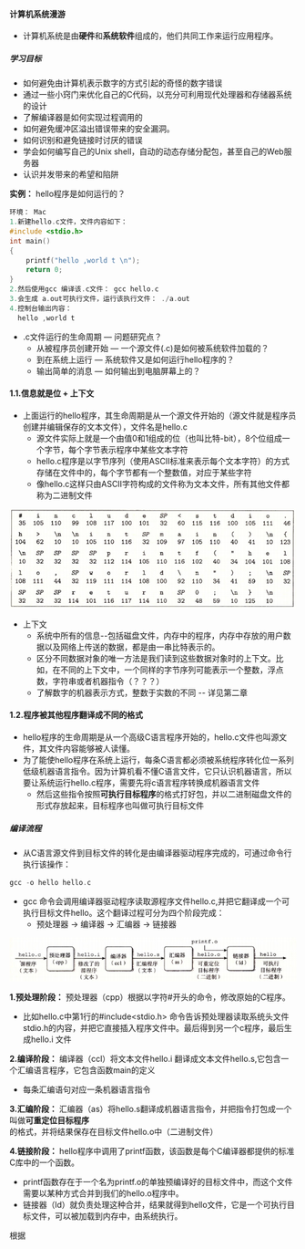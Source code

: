 #### 计算机系统漫游

- 计算机系统是由**硬件**和**系统软件**组成的，他们共同工作来运行应用程序。

##### 学习目标

- 如何避免由计算机表示数字的方式引起的奇怪的数字错误
- 通过一些小窍门来优化自己的C代码，以充分可利用现代处理器和存储器系统的设计
- 了解编译器是如何实现过程调用的
- 如何避免缓冲区溢出错误带来的安全漏洞。
- 如何识别和避免链接时讨厌的错误
- 学会如何编写自己的Unix shell，自动的动态存储分配包，甚至自己的Web服务器
- 认识并发带来的希望和陷阱

**实例：** hello程序是如何运行的？

~~~c
环境： Mac
1.新建hello.c文件，文件内容如下：
#include <stdio.h>
int main()
{
	printf("hello ,world t \n");
	return 0;	
}
2.然后使用gcc 编译该.c文件： gcc hello.c
3.会生成 a.out可执行文件，运行该执行文件： ./a.out
4.控制台输出内容：
  hello ,world t
~~~

- .c文件运行的生命周期 — 问题研究点？
  - 从被程序员创建开始 — 一个源文件(.c)是如何被系统软件加载的？
  - 到在系统上运行 — 系统软件又是如何运行hello程序的？
  - 输出简单的消息 — 如何输出到电脑屏幕上的？

#### 1.1.信息就是位 + 上下文

- 上面运行的hello程序，其生命周期是从一个源文件开始的（源文件就是程序员创建并编辑保存的文本文件），文件名是hello.c
  - 源文件实际上就是一个由值0和1组成的位（也叫比特-bit），8个位组成一个字节，每个字节表示程序中某些文本字符
  - hello.c程序是以字节序列（使用ASCII标准来表示每个文本字符）的方式存储在文件中的，每个字节都有一个整数值，对应于某些字符
  - 像hello.c这样只由ASCII字符构成的文件称为文本文件，所有其他文件都称为二进制文件

<img src=".\res\1.hello.c源文件ASCII文本文件.png" alt="1.hello.c源文件ASCII文本文件" style="zoom:100%;" />

- 上下文
  - 系统中所有的信息--包括磁盘文件，内存中的程序，内存中存放的用户数据以及网络上传送的数据，都是由一串比特表示的。
  - 区分不同数据对象的唯一方法是我们读到这些数据对象时的上下文。比如，在不同的上下文中，一个同样的字节序列可能表示一个整数，浮点数，字符串或者机器指令（？？？）
  - 了解数字的机器表示方式，整数于实数的不同 -- 详见第二章

#### 1.2.程序被其他程序翻译成不同的格式

- hello程序的生命周期是从一个高级C语言程序开始的，hello.c文件也叫源文件，其文件内容能够被人读懂。
- 为了能使hello程序在系统上运行，每条C语言都必须被系统程序转化位一系列低级机器语言指令。因为计算机看不懂C语言文件，它只认识机器语言，所以要让系统运行hello.c程序，需要先将c语言程序转换成机器语言文件
  - 然后这些指令按照**可执行目标程序**的格式打好包，并以二进制磁盘文件的形式存放起来，目标程序也叫做可执行目标文件

##### 编译流程

- 从C语言源文件到目标文件的转化是由编译器驱动程序完成的，可通过命令行执行该操作：

~~~c
gcc -o hello hello.c
~~~

- gcc 命令会调用编译器驱动程序读取源程序文件hello.c,并把它翻译成一个可执行目标文件hello。这个翻译过程可分为四个阶段完成：
  - 预处理器 -> 编译器 -> 汇编器 -> 链接器

<img src=".\res\2.编译流程（包括四个阶段）.png" alt="2.编译流程（包括四个阶段）" style="zoom:100%;" />

**1.预处理阶段：** 预处理器（cpp）根据以字符#开头的命令，修改原始的C程序。

- 比如hello.c中第1行的#include<stdio.h> 命令告诉预处理器读取系统头文件stdio.h的内容，并把它直接插入程序文件中。最后得到另一个c程序，最后生成hello.i 文件

**2.编译阶段：** 编译器（ccl）将文本文件hello.i 翻译成文本文件hello.s,它包含一个汇编语言程序，它包含函数main的定义

- 每条汇编语句对应一条机器语言指令

**3.汇编阶段：** 汇编器（as）将hello.s翻译成机器语言指令，并把指令打包成一个叫做**可重定位目标程序**的格式，并将结果保存在目标文件hello.o中（二进制文件）

**4.链接阶段：** hello程序中调用了printf函数，该函数是每个C编译器都提供的标准C库中的一个函数。

- printf函数存在于一个名为printf.o的单独预编译好的目标文件中，而这个文件需要以某种方式合并到我们的hello.o程序中。
- 链接器（ld）就负责处理这种合并，结果就得到hello文件，它是一个可执行目标文件，可以被加载到内存中，由系统执行。













根据